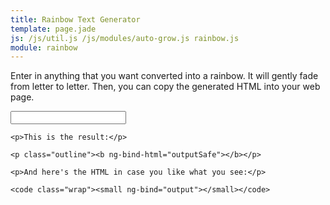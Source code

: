 ```yaml
---
title: Rainbow Text Generator
template: page.jade
js: /js/util.js /js/modules/auto-grow.js rainbow.js
module: rainbow
---
```


Enter in anything that you want converted into a rainbow.  It will gently fade from letter to letter.  Then, you can copy the generated HTML into your web page.

<div rainbow>
	<input type="text" ng-model="input" class="w-100pct">

	<p>This is the result:</p>

	<p class="outline"><b ng-bind-html="outputSafe"></b></p>

	<p>And here's the HTML in case you like what you see:</p>

	<code class="wrap"><small ng-bind="output"></small></code>
</div>


